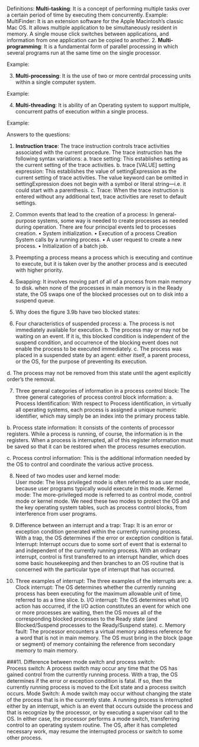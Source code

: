 					         
							
Definitions:
**Multi-tasking**: It is a concept of performing multiple tasks over a certain period of time by executing them concurrently.
Example: MultiFinder: It is an extension software for the Apple Macintosh’s classic Mac OS. It allows multiple application to be simultaneously resident in memory. A single mouse click switches between applications, and information from one application can be copied to another. 
2.	**Multi-programming**: It is a fundamental form of parallel processing in which several programs run at the same time on the single processor. 

Example: 

3.	**Multi-processing**: It is the use of two or more centrdal processing 	units within a single computer system. 

Example: 

4.	**Multi-threading**: It is ability of an Operating system to support multiple, concurrent paths of execution within a single process. 

Example: 

Answers to the questions: 
1.	**Instruction trace**:  The trace instruction controls trace activities associated with the current procedure.
The trace instruction has the following syntax variations:
a.	trace setting: This establishes setting as the current setting of the trace activities.
b.	trace [VALUE] setting expression: This establishes the value of settingExpression as the current setting of trace activities. The value keyword can be omitted in settingExpression does not begin with a symbol or literal string—i.e. it could start with a parenthesis.
c.	Trace: When the trace instruction is entered without any additional text, trace activities are reset to default settings. 

2.  Common events that lead to the creation of a process: 
In general-purpose systems, some way is needed to create processes as needed during operation. There are four principal events led to processes creation.
•	System initialization.
•	Execution of a process Creation System calls by a running process.
•	A user request to create a new process.
•	Initialization of a batch job.
3.  Preempting a process means a process which is executing and continue to execute, but it is taken over by the another process and is executed with higher priority.  

4. Swapping: It involves moving part of all of a process from main memory to disk. when none of the processes in main memory is in the Ready state, the OS swaps one of the blocked processes out on to disk into a suspend queue.

5.  Why does the figure 3.9b have two blocked states: 

6. Four characteristics of suspended process: 
a. The process is not immediately available for execution.
b. The process may or may not be waiting on an event. If it is, this blocked condition is independent of the suspend condition, and occurrence of the blocking event does not enable the process to be executed immediately. 
c. The process was placed in a suspended state by an agent: either itself, a parent process, or the OS, for the purpose of preventing its execution.

d. The process may not be removed from this state until the agent explicitly order’s the removal. 


7. Three general categories of information in a process control block:  The three general categories of process control block information:
a. Process Identification:  With respect to Process identification, in virtually all operating systems, each process is assigned a unique numeric identifier, which may simply be an index into the primary process table.

b. Process state information: It consists of the contents of processor registers. While a process is running, of course, the information is in the registers. When a process is interrupted, all of this register information must be saved so that it can be restored when the process resumes execution. 

c. Process control information: This is the additional information needed by the OS to control and coordinate the various active process.


8. Need of two modes user and kernel mode:  
User mode: The less privileged mode is often referred to as user mode, because user programs typically would execute in this mode.
Kernel mode: The more-privileged mode is referred to as control mode, control mode or kernel mode. 
We need these two modes to protect the OS and the key operating system tables, such as process control blocks, from interference from user programs.


9. Difference between an interrupt and a trap:
Trap: It is an error or exception condition generated within the currently running process. With a trap, the OS determines if the error or exception condition is fatal.
Interrupt:  Interrupt occurs due to some sort of event that is external to and independent of the currently running process. With an ordinary interrupt, control is first transferred to an interrupt handler, which does some basic housekeeping and then branches to an OS routine that is concerned with the particular type of interrupt that has occurred.

10. Three examples of interrupt:  The three examples of the interrupts are:
a. Clock interrupt: The OS determines whether the currently running process has been executing for the maximum allowable unit of time, referred to as a time slice.
b. I/O interrupt: The OS determines what I/O action has occurred, if the I/O action constitutes an event for which one or more processes are waiting, then the OS moves all of the corresponding blocked processes to the Ready state (and Blocked/Suspend processes to the Ready/Suspend state).
c. Memory fault: The processor encounters a virtual memory address reference for a word that is not in main memory. The OS must bring in the block (page or segment) of memory containing the reference from secondary memory to main memory.

###11. Difference between mode switch and process switch:  
Process switch: A process switch may occur any time that the OS has gained control from the currently running process. With a trap, the OS determines if the error or exception condition is fatal. If so, then the currently running process is moved to the Exit state and a process switch occurs. 
Mode Switch: A mode switch may occur without changing the state of the process that is in the currently state. A running process is interrupted either by an interrupt, which is an event that occurs outside the process and that is recognize by the processor, or by executing a supervisor call to the OS. In either case, the processor performs a mode switch, transferring control to an operating system routine. The OS, after it has completed necessary work, may resume the interrupted process or switch to some other process.

